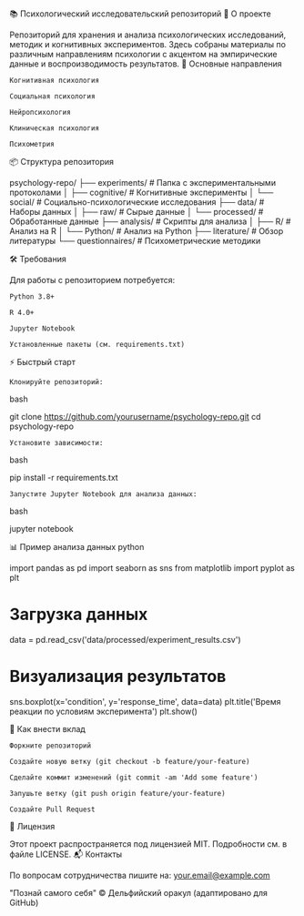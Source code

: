 📚 Психологический исследовательский репозиторий
🧠 О проекте

Репозиторий для хранения и анализа психологических исследований, методик и когнитивных экспериментов. Здесь собраны материалы по различным направлениям психологии с акцентом на эмпирические данные и воспроизводимость результатов.
🌟 Основные направления

    Когнитивная психология

    Социальная психология

    Нейропсихология

    Клиническая психология

    Психометрия

📦 Структура репозитория

psychology-repo/
├── experiments/       # Папка с экспериментальными протоколами
│   ├── cognitive/     # Когнитивные эксперименты
│   └── social/        # Социально-психологические исследования
├── data/              # Наборы данных
│   ├── raw/           # Сырые данные
│   └── processed/     # Обработанные данные
├── analysis/          # Скрипты для анализа
│   ├── R/             # Анализ на R
│   └── Python/        # Анализ на Python
├── literature/        # Обзор литературы
└── questionnaires/    # Психометрические методики

🛠️ Требования

Для работы с репозиторием потребуется:

    Python 3.8+

    R 4.0+

    Jupyter Notebook

    Установленные пакеты (см. requirements.txt)

⚡ Быстрый старт

    Клонируйте репозиторий:

bash

git clone https://github.com/yourusername/psychology-repo.git
cd psychology-repo

    Установите зависимости:

bash

pip install -r requirements.txt

    Запустите Jupyter Notebook для анализа данных:

bash

jupyter notebook

📊 Пример анализа данных
python

import pandas as pd
import seaborn as sns
from matplotlib import pyplot as plt

# Загрузка данных
data = pd.read_csv('data/processed/experiment_results.csv')

# Визуализация результатов
sns.boxplot(x='condition', y='response_time', data=data)
plt.title('Время реакции по условиям эксперимента')
plt.show()

🤝 Как внести вклад

    Форкните репозиторий

    Создайте новую ветку (git checkout -b feature/your-feature)

    Сделайте коммит изменений (git commit -am 'Add some feature')

    Запушьте ветку (git push origin feature/your-feature)

    Создайте Pull Request

📝 Лицензия

Этот проект распространяется под лицензией MIT. Подробности см. в файле LICENSE.
📬 Контакты

По вопросам сотрудничества пишите на: your.email@example.com

"Познай самого себя" © Дельфийский оракул (адаптировано для GitHub)
